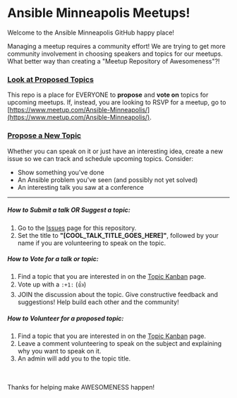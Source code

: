 # Ansible Minneapolis Meetups!

Welcome to the Ansible Minneapolis GitHub happy place!

Managing a meetup requires a community effort!  We are trying to get more community involvement in choosing speakers and topics for our meetups.  What better way than creating a "Meetup Repository of Awesomeness"?!

### [Look at Proposed Topics](https://github.com/keithresar/ansible-minneapolis-meetup-topics/projects/1)

This repo is a place for EVERYONE to **propose** and **vote on** topics for upcoming meetups. If, instead, you are looking to RSVP for a meetup, go to [https://www.meetup.com/Ansible-Minneapolis/](https://www.meetup.com/Ansible-Minneapolis/).

### [Propose a New Topic](https://github.com/keithresar/ansible-minneapolis-meetup-topics/issues)

Whether you can speak on it or just have an interesting idea, create a new issue so we can track and schedule upcoming topics.  Consider:

* Show something you've done
* An Ansible problem you've seen (and possibly not yet solved)
* An interesting talk you saw at a conference

<hr />

##### How to Submit a talk OR Suggest a topic:
1. Go to the [Issues](https://github.com/keithresar/ansible-minneapolis-meetup-topics/issues/new) page for this repository.
2. Set the title to **"[COOL_TALK_TITLE_GOES_HERE]"**, followed by your name if you are volunteering to speak on the topic.

##### How to Vote for a talk or topic:
1. Find a topic that you are interested in on the [Topic Kanban](https://github.com/keithresar/ansible-minneapolis-meetup-topics/projects/1) page.
2. Vote up with a `:+1:` (:+1:)
3. JOIN the discussion about the topic. Give constructive feedback and suggestions! Help build each other and the community!

##### How to Volunteer for a proposed topic:
1. Find a topic that you are interested in on the [Topic Kanban](https://github.com/keithresar/ansible-minneapolis-meetup-topics/projects/1) page.
2. Leave a comment volunteering to speak on the subject and explaining why you want to speak on it.
3. An admin will add you to the topic title.

<br />
<br />
Thanks for helping make AWESOMENESS happen!
<br />
<br />


